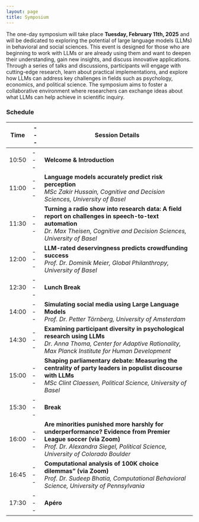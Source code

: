 ```yaml
---
layout: page
title: Symposium
---
```



The one-day symposium will take place **Tuesday, February 11th, 2025** and will be dedicated to exploring the potential of large language models (LLMs) in behavioral and social sciences. This event is designed for those who are beginning to work with LLMs or are already using them and want to deepen their understanding, gain new insights, and discuss innovative applications. Through a series of talks and discussions, participants will engage with cutting-edge research, learn about practical implementations, and explore how LLMs can address key challenges in fields such as psychology, economics, and political science. The symposium aims to foster a collaborative environment where researchers can exchange ideas about what LLMs can help achieve in scientific inquiry.

### Schedule

| Time |---| Session Details                                                                                                                                                                                    |
|------|---|----------------------------------------------------------------------------------------------------------------------------------------------------------------------------------------------------|
| 10:50 |---| **Welcome & Introduction**                                                                                                                                                                         |
| 11:00 |---| **Language models accurately predict risk perception**<br> *MSc Zakir Hussain, Cognitive and Decision Sciences, University of Basel*                                                               |
| 11:30 |---| **Turning a radio show into research data: A field report on challenges in speech-to-text automation**<br> *Dr. Max Theisen, Cognitive and Decision Sciences, University of Basel*                 |
| 12:00 |---| **LLM-rated deservingness predicts crowdfunding success**  <br> *Prof. Dr. Dominik Meier, Global Philanthropy, University of Basel*                                                                |
| 12:30 |---| **Lunch Break**                                                                                                                                                                                    |
| 14:00 |---| **Simulating social media using Large Language Models**  <br> *Prof. Dr. Petter Törnberg, University of Amsterdam*                                                                                 |
| 14:30 |---| **Examining participant diversity in psychological research using LLMs**  <br> *Dr. Anna Thoma, Center for Adaptive Rationality, Max Planck Institute for Human Development*                       |
| 15:00 |---| **Shaping parliamentary debate: Measuring the centrality of party leaders in populist discourse with LLMs**  <br> *MSc Clint Claessen, Political Science, University of Basel*                     |
| 15:30 |---| **Break**                                                                                                                                                                                          |
| 16:00 |---| **Are minorities punished more harshly for underperformance? Evidence from Premier League soccer (via Zoom)** <br> *Prof. Dr. Alexandra Siegel, Political Science, University of Colorado Boulder* |
| 16:45 |---| **Computational analysis of 100K choice dilemmas” (via Zoom)** <br> *Prof. Dr. Sudeep Bhatia, Computational Behavioral Science, University of Pennsylvania*                                        |
| 17:30 |---| **Apéro**                                                                                                                                                                                          |

